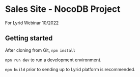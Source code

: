 # Sales Site - NocoDB Project
For Lyrid Webinar 10/2022


## Getting started
After cloning from Git, `npm install`

`npm run dev` to run a development environment.

`npm build` prior to sending up to Lyrid platform is recommended.
